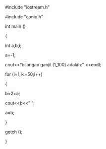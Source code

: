 #include "iostream.h"

#include "conio.h"

int main ()

{

int a,b,i;

a=-1;

cout<<“bilangan ganjil (1_100) adalah:” <<endl;

for (i=1;i<=50;i++)

{

b=2+a;

cout<<b<<” “;

a=b;

}

getch ();

}
